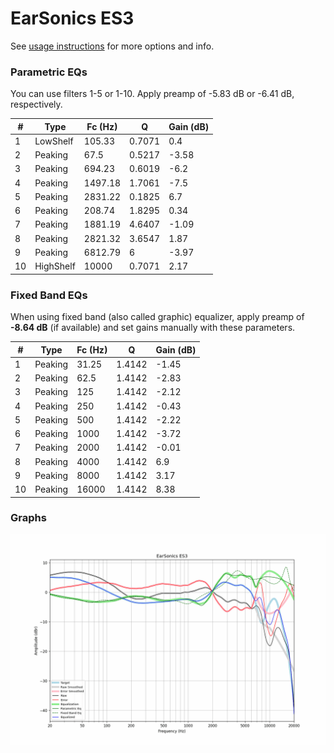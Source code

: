 # EarSonics ES3
See [usage instructions](https://github.com/jaakkopasanen/AutoEq#usage) for more options and info.

### Parametric EQs
You can use filters 1-5 or 1-10. Apply preamp of -5.83 dB or -6.41 dB, respectively.

|   # | Type      |   Fc (Hz) |      Q |   Gain (dB) |
|-----|-----------|-----------|--------|-------------|
|   1 | LowShelf  |    105.33 | 0.7071 |        0.4  |
|   2 | Peaking   |     67.5  | 0.5217 |       -3.58 |
|   3 | Peaking   |    694.23 | 0.6019 |       -6.2  |
|   4 | Peaking   |   1497.18 | 1.7061 |       -7.5  |
|   5 | Peaking   |   2831.22 | 0.1825 |        6.7  |
|   6 | Peaking   |    208.74 | 1.8295 |        0.34 |
|   7 | Peaking   |   1881.19 | 4.6407 |       -1.09 |
|   8 | Peaking   |   2821.32 | 3.6547 |        1.87 |
|   9 | Peaking   |   6812.79 | 6      |       -3.97 |
|  10 | HighShelf |  10000    | 0.7071 |        2.17 |

### Fixed Band EQs
When using fixed band (also called graphic) equalizer, apply preamp of **-8.64 dB** (if available) and set gains manually with these parameters.

|   # | Type    |   Fc (Hz) |      Q |   Gain (dB) |
|-----|---------|-----------|--------|-------------|
|   1 | Peaking |     31.25 | 1.4142 |       -1.45 |
|   2 | Peaking |     62.5  | 1.4142 |       -2.83 |
|   3 | Peaking |    125    | 1.4142 |       -2.12 |
|   4 | Peaking |    250    | 1.4142 |       -0.43 |
|   5 | Peaking |    500    | 1.4142 |       -2.22 |
|   6 | Peaking |   1000    | 1.4142 |       -3.72 |
|   7 | Peaking |   2000    | 1.4142 |       -0.01 |
|   8 | Peaking |   4000    | 1.4142 |        6.9  |
|   9 | Peaking |   8000    | 1.4142 |        3.17 |
|  10 | Peaking |  16000    | 1.4142 |        8.38 |

### Graphs
![](./EarSonics%20ES3.png)
